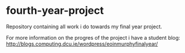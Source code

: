 # fourth-year-project
Repository containing all work i do towards my final year project.

For more information on the progres of the project i have a student blog:
http://blogs.computing.dcu.ie/wordpress/eoinmurphyfinalyear/